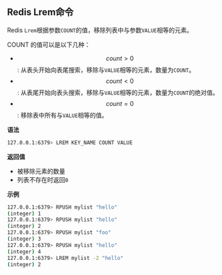 ## Redis Lrem命令

Redis `Lrem`根据参数`COUNT`的值，移除列表中与参数`VALUE`相等的元素。

COUNT 的值可以是以下几种：

* $$count > 0$$: 从表头开始向表尾搜索，移除与`VALUE`相等的元素，数量为`COUNT`。
* $$count < 0$$: 从表尾开始向表头搜索，移除与`VALUE`相等的元素，数量为`COUNT`的绝对值。
* $$count = 0$$: 移除表中所有与`VALUE`相等的值。

**语法**

```bash
127.0.0.1:6379> LREM KEY_NAME COUNT VALUE
```

**返回值**

* 被移除元素的数量
* 列表不存在时返回`0`

**示例**

```bash
127.0.0.1:6379> RPUSH mylist "hello"
(integer) 1
127.0.0.1:6379> RPUSH mylist "hello"
(integer) 2
127.0.0.1:6379> RPUSH mylist "foo"
(integer) 3
127.0.0.1:6379> RPUSH mylist "hello"
(integer) 4
127.0.0.1:6379> LREM mylist -2 "hello"
(integer) 2
```
